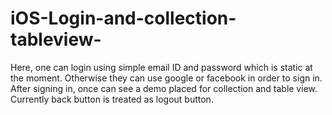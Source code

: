 # iOS-Login-and-collection-tableview-
Here, one can login using simple email ID and password which is static at the moment. Otherwise they can use google or facebook in order to sign in. After signing in, once can see a demo placed for collection and table view. Currently back button is treated as logout button.
